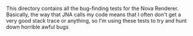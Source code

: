This directory contains all the bug-finding tests for the Nova Renderer. Basically, the way that JNA calls my code
means that I often don't get a very good stack trace or anything, so I'm using these tests to try and hunt down
horrible awful bugs
